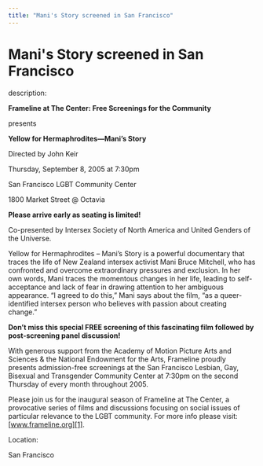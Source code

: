 ```yaml
---
title: "Mani's Story screened in San Francisco"
---
```


# Mani's Story screened in San Francisco

  
description:  
  


**Frameline at The Center: Free Screenings for the Community**  
  
  
  
presents  
  
  
  
**Yellow for Hermaphrodites&#8212;Mani’s Story**

  
  


Directed by John Keir

  
  


Thursday, September 8, 2005 at 7:30pm

  
  


San Francisco LGBT Community Center  
  
1800 Market Street @ Octavia  
  
**Please arrive early as seating is limited!**

  
  


Co-presented by Intersex Society of North America and United Genders of the Universe.  
  
  
  
Yellow for Hermaphrodites – Mani’s Story is a powerful documentary that traces the life of New Zealand intersex activist Mani Bruce Mitchell, who has confronted and overcome extraordinary pressures and exclusion. In her own words, Mani traces the momentous changes in her life, leading to self-acceptance and lack of fear in drawing attention to her ambiguous appearance. “I agreed to do this,” Mani says about the film, “as a queer-identified intersex person who believes with passion about creating change.”  
  
  
  
**Don’t miss this special FREE screening of this fascinating film followed by post-screening panel discussion!**

  
  


With generous support from the Academy of Motion Picture Arts and Sciences & the National Endowment for the Arts, Frameline proudly presents admission-free screenings at the San Francisco Lesbian, Gay, Bisexual and Transgender Community Center at 7:30pm on the second Thursday of every month throughout 2005.  
  
  
  
Please join us for the inaugural season of Frameline at The Center, a provocative series of films and discussions focusing on social issues of particular relevance to the LGBT community. For more info please visit: [www.frameline.org][1].

  


  


  
Location:  
  
San Francisco

 [1]: http://www.frameline.org